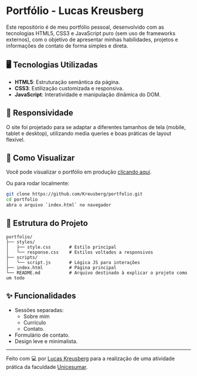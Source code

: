 # Portfólio - Lucas Kreusberg

Este repositório é de meu portfólio pessoal, desenvolvido com as tecnologias HTML5, CSS3 e JavaScript puro (sem uso de frameworks externos), com o objetivo de apresentar minhas habilidades, projetos e informações de contato de forma simples e direta.

## 🖥️ Tecnologias Utilizadas

- **HTML5**: Estruturação semântica da página.
- **CSS3**: Estilização customizada e responsiva.
- **JavaScript**: Interatividade e manipulação dinâmica do DOM.

## 📱 Responsividade

O site foi projetado para se adaptar a diferentes tamanhos de tela (mobile, tablet e desktop), utilizando media queries e boas práticas de layout flexível.

## 🚀 Como Visualizar

Você pode visualizar o portfólio em produção [clicando aqui](https://portfolio-omega-three-72.vercel.app/).

Ou para rodar localmente:

```bash
git clone https://github.com/Kreusberg/portfolio.git
cd portfolio
abra o arquivo `index.html` no navegador
```

## 📂 Estrutura do Projeto

```
portfolio/
├── styles/
│   ├── style.css       # Estilo principal
│   └── response.css    # Estilos voltados a responsivos
├── scripts/
│   └── script.js       # Lógica JS para interações
├── index.html          # Página principal
└── README.md           # Arquivo destinado à explicar o projeto como um todo
```

## ✨ Funcionalidades

- Sessões separadas: 
    * Sobre mim
    * Currículo
    * Contato.
- Formulário de contato.
- Design leve e minimalista.

---

Feito com 💻 por [Lucas Kreusberg](https://github.com/Kreusberg) para a realização de uma atividade prática da faculdade [Unicesumar](https://portfolio-omega-three-72.vercel.app/).
